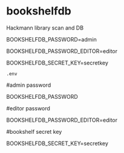 # bookshelfdb
Hackmann library scan and DB


BOOKSHELFDB_PASSWORD=admin

BOOKSHELFDB_PASSWORD_EDITOR=editor

BOOKSHELFDB_SECRET_KEY=secretkey




`.env`

#admin password

BOOKSHELFDB_PASSWORD

#editor password

BOOKSHELFDB_PASSWORD_EDITOR=editor

#bookshelf secret key

BOOKSHELFDB_SECRET_KEY=secretkey
